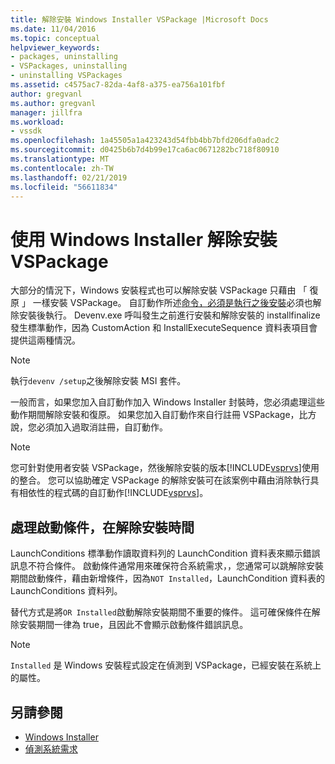 ```yaml
---
title: 解除安裝 Windows Installer VSPackage |Microsoft Docs
ms.date: 11/04/2016
ms.topic: conceptual
helpviewer_keywords:
- packages, uninstalling
- VSPackages, uninstalling
- uninstalling VSPackages
ms.assetid: c4575ac7-82da-4af8-a375-ea756a101fbf
author: gregvanl
ms.author: gregvanl
manager: jillfra
ms.workload:
- vssdk
ms.openlocfilehash: 1a45505a1a423243d54fbb4bb7bfd206dfa0adc2
ms.sourcegitcommit: d0425b6b7d4b99e17ca6ac0671282bc718f80910
ms.translationtype: MT
ms.contentlocale: zh-TW
ms.lasthandoff: 02/21/2019
ms.locfileid: "56611834"
---
```

# <a name="uninstalling-a-vspackage-with-windows-installer"></a>使用 Windows Installer 解除安裝 VSPackage
大部分的情況下，Windows 安裝程式也可以解除安裝 VSPackage 只藉由 「 復原 」 一樣安裝 VSPackage。 自訂動作所述[命令，必須是執行之後安裝](../../extensibility/internals/commands-that-must-be-run-after-installation.md)必須也解除安裝後執行。 Devenv.exe 呼叫發生之前進行安裝和解除安裝的 installfinalize 發生標準動作，因為 CustomAction 和 InstallExecuteSequence 資料表項目會提供這兩種情況。

> [!NOTE]
>  執行`devenv /setup`之後解除安裝 MSI 套件。

 一般而言，如果您加入自訂動作加入 Windows Installer 封裝時，您必須處理這些動作期間解除安裝和復原。 如果您加入自訂動作來自行註冊 VSPackage，比方說，您必須加入過取消註冊，自訂動作。

> [!NOTE]
>  您可針對使用者安裝 VSPackage，然後解除安裝的版本[!INCLUDE[vsprvs](../../code-quality/includes/vsprvs_md.md)]使用的整合。 您可以協助確定 VSPackage 的解除安裝可在該案例中藉由消除執行具有相依性的程式碼的自訂動作[!INCLUDE[vsprvs](../../code-quality/includes/vsprvs_md.md)]。

## <a name="handling-launch-conditions-at-uninstall-time"></a>處理啟動條件，在解除安裝時間
 LaunchConditions 標準動作讀取資料列的 LaunchCondition 資料表來顯示錯誤訊息不符合條件。 啟動條件通常用來確保符合系統需求，，您通常可以跳解除安裝期間啟動條件，藉由新增條件，因為`NOT Installed`，LaunchCondition 資料表的 LaunchConditions 資料列。

 替代方式是將`OR Installed`啟動解除安裝期間不重要的條件。 這可確保條件在解除安裝期間一律為 true，且因此不會顯示啟動條件錯誤訊息。

> [!NOTE]
>  `Installed` 是 Windows 安裝程式設定在偵測到 VSPackage，已經安裝在系統上的屬性。

## <a name="see-also"></a>另請參閱
- [Windows Installer](https://msdn.microsoft.com/library/187d8965-c79d-4ecb-8689-10930fa8b3b5)
- [偵測系統需求](../../extensibility/internals/detecting-system-requirements.md)